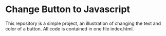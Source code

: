 # Change Button to Javascript

This repository is a simple project, an illustration of changing the text and color of a button.
All code is contained in one file index.html.